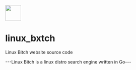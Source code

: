 <img height="50" src="https://github.com/nickmancari/linux_bxtch/images/Logo2.png">

# linux_bxtch
Linux Bitch website source code

---Linux Bitch is a linux distro search engine written in Go---
